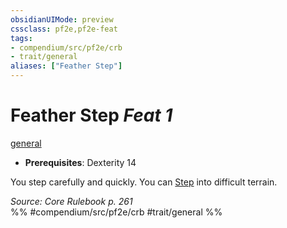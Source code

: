 ```yaml
---
obsidianUIMode: preview
cssclass: pf2e,pf2e-feat
tags:
- compendium/src/pf2e/crb
- trait/general
aliases: ["Feather Step"]
---
```

# Feather Step  *Feat 1*  
[general](../../rules/traits/general.md)  

- **Prerequisites**: Dexterity 14

You step carefully and quickly. You can [Step](../../rules/actions/step.md) into difficult terrain.

*Source: Core Rulebook p. 261*  
%% #compendium/src/pf2e/crb #trait/general %%